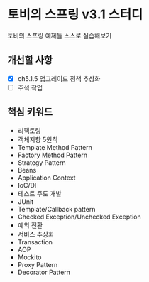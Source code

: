 # 토비의 스프링 v3.1 스터디
토비의 스프링 예제들 스스로 실습해보기

## 개선할 사항
- [x] ch5.1.5 업그레이드 정책 추상화
- [ ] 주석 작업

## 핵심 키워드
- 리팩토링
- 객체지향 5원칙
- Template Method Pattern
- Factory Method Pattern
- Strategy Pattern
- Beans
- Application Context
- IoC/DI
- 테스트 주도 개발
- JUnit
- Template/Callback pattern
- Checked Exception/Unchecked Exception
- 예외 전환
- 서비스 추상화
- Transaction
- AOP
- Mockito
- Proxy Pattern
- Decorator Pattern
